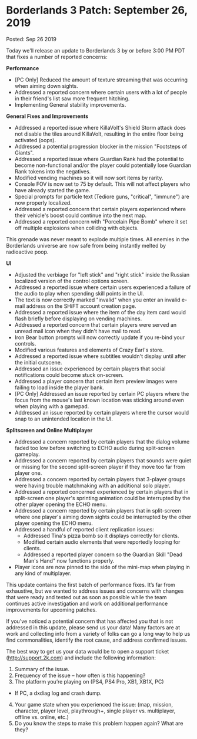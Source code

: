 Borderlands 3 Patch: September 26, 2019
=======================================

Posted: Sep 26 2019

Today we'll release an update to Borderlands 3 by or before 3:00 PM PDT that fixes a number of reported concerns:

**Performance**

- [PC Only] Reduced the amount of texture streaming that was occurring when aiming down sights.
- Addressed a reported concern where certain users with a lot of people in their friend's list saw more frequent hitching.
- Implementing General stability improvements.

**General Fixes and Improvements**

- Addressed a reported issue where KillaVolt's Shield Storm attack does not disable the tiles around KillaVolt, resulting in the entire floor being activated (oops).
- Addressed a potential progression blocker in the mission "Footsteps of Giants".
- Addressed a reported issue where Guardian Rank had the potential to become non-functional and/or the player could potentially lose Guardian Rank tokens into the negatives.
- Modified vending machines so it will now sort items by rarity.
- Console FOV is now set to 75 by default. This will not affect players who have already started the game.
- Special prompts for particle text (Tediore guns, "critical", "immune") are now properly localized.
- Addressed a reported concern that certain players experienced where their vehicle's boost could continue into the next map.
- Addressed a reported concern with "Porcelain Pipe Bomb" where it set off multiple explosions when colliding with objects.

This grenade was never meant to explode multiple times. All enemies in the Borderlands universe are now safe from being instantly melted by radioactive poop.

**UI**

- Adjusted the verbiage for "left stick" and "right stick" inside the Russian localized version of the control options screen.
- Addressed a reported issue where certain users experienced a failure of the audio to play when spending skill points in the UI.
- The text is now correctly marked "invalid" when you enter an invalid e-mail address on the SHiFT account creation page.
- Addressed a reported issue where the item of the day item card would flash briefly before displaying on vending machines.
- Addressed a reported concern that certain players were served an unread mail icon when they didn't have mail to read.
- Iron Bear button prompts will now correctly update if you re-bind your controls.
- Modified various features and elements of Crazy Earl's store.
- Addressed a reported issue where subtitles wouldn't display until after the initial cutscene.
- Addressed an issue experienced by certain players that social notifications could become stuck on-screen.
- Addressed a player concern that certain item preview images were failing to load inside the player bank.
- [PC Only] Addressed an issue reported by certain PC players where the focus from the mouse's last known location was sticking around even when playing with a gamepad.
- Addressed an issue reported by certain players where the cursor would snap to an unintended location in the UI.

**Splitscreen and Online Multiplayer**

- Addressed a concern reported by certain players that the dialog volume faded too low before switching to ECHO audio during split-screen gameplay.
- Addressed a concern reported by certain players that sounds were quiet or missing for the second split-screen player if they move too far from player one.
- Addressed a concern reported by certain players that 3-player groups were having trouble matchmaking with an additional solo player.
- Addressed a reported concerned experienced by certain players that in split-screen one player's sprinting animation could be interrupted by the other player opening the ECHO menu.
- Addressed a concern reported by certain players that in split-screen where one player's aiming down sights could be interrupted by the other player opening the ECHO menu.
- Addressed a handful of reported client replication issues:
  - Addressed Tina's pizza bomb so it displays correctly for clients.
  - Modified certain audio elements that were reportedly looping for clients.
  - Addressed a reported player concern so the Guardian Skill "Dead Man's Hand" now functions properly.
- Player icons are now pinned to the side of the mini-map when playing in any kind of multiplayer.

This update contains the first batch of performance fixes. It’s far from exhaustive, but we wanted to address issues and concerns with changes that were ready and tested out as soon as possible while the team continues active investigation and work on additional performance improvements for upcoming patches.

If you’ve noticed a potential concern that has affected you that is not addressed in this update, please send us your data! Many factors are at work and collecting info from a variety of folks can go a long way to help us find commonalities, identify the root cause, and address confirmed issues.

The best way to get us your data would be to open a support ticket (http://support.2k.com) and include the following information:

1. Summary of the issue.
2. Frequency of the issue – how often is this happening?
3. The platform you’re playing on (PS4, PS4 Pro, XB1, XB1X, PC)
  - If PC, a dxdiag log and crash dump.
4. Your game state when you experienced the issue: (map, mission, character, player level, playthrough+, single player vs. multiplayer, offline vs. online, etc.)
5. Do you know the steps to make this problem happen again? What are they?
